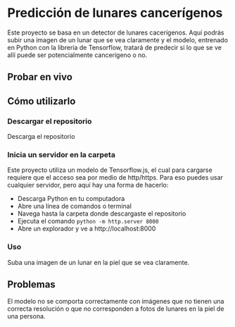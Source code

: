 # Predicción de lunares cancerígenos

Este proyecto se basa en un detector de lunares cacerígenos. Aquí podrás subir una imagen de un lunar que se vea claramente y el modelo, entrenado en Python con la librería de Tensorflow, tratará de predecir si lo que se ve allí puede ser potencialmente cancerígeno o no.

## Probar en vivo

## Cómo utilizarlo

### Descargar el repositorio
Descarga el repositorio 

### Inicia un servidor en la carpeta
Este proyecto utiliza un modelo de Tensorflow.js, el cual para cargarse requiere que el acceso sea por medio de http/https.
Para eso puedes usar cualquier servidor, pero aquí hay una forma de hacerlo:
- Descarga Python en tu computadora
- Abre una línea de comandos o terminal
- Navega hasta la carpeta donde descargaste el repositorio
- Ejecuta el comando `python -m http.server 8000`
- Abre un explorador y ve a http://localhost:8000
### Uso
Suba una imagen de un lunar en la piel que se vea claramente.

## Problemas
El modelo no se comporta correctamente con imágenes que no tienen una correcta resolución o que no corresponden a fotos de lunares en la piel de una persona.